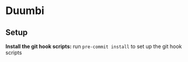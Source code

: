 # Duumbi

## Setup

__Install the git hook scripts:__
run `pre-commit install` to set up the git hook scripts